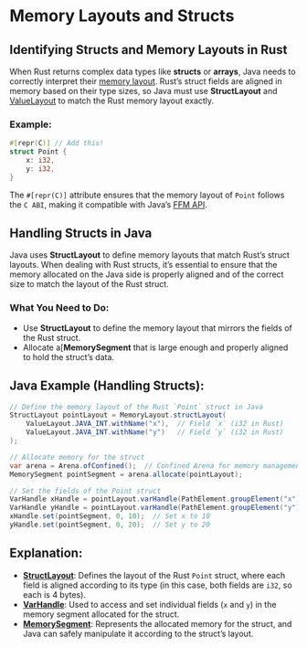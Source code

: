 # Memory Layouts and Structs

## Identifying Structs and Memory Layouts in Rust
When Rust returns complex data types like **structs** or **arrays**, Java needs to correctly interpret their [memory layout](memory_layout.md). Rust’s struct fields are aligned in memory based on their type sizes, so Java must use **StructLayout** and [ValueLayout](value_layout.md) to match the Rust memory layout exactly.

### Example:
```rust
#[repr(C)] // Add this!
struct Point {
    x: i32,
    y: i32,
}
```

The `#[repr(C)]` attribute ensures that the memory layout of `Point` follows the `C ABI`, making it compatible with Java’s [FFM API](https://openjdk.org/jeps/454).

## Handling Structs in Java
Java uses **StructLayout** to define memory layouts that match Rust’s struct layouts. When dealing with Rust structs, it’s essential to ensure that the memory allocated on the Java side is properly aligned and of the correct size to match the layout of the Rust struct.

### What You Need to Do:
- Use **StructLayout** to define the memory layout that mirrors the fields of the Rust struct.
- Allocate a[**MemorySegment** that is large enough and properly aligned to hold the struct’s data.

## Java Example (Handling Structs):
```java
// Define the memory layout of the Rust `Point` struct in Java
StructLayout pointLayout = MemoryLayout.structLayout(
    ValueLayout.JAVA_INT.withName("x"),  // Field `x` (i32 in Rust)
    ValueLayout.JAVA_INT.withName("y")   // Field `y` (i32 in Rust)
);

// Allocate memory for the struct
var arena = Arena.ofConfined();  // Confined Arena for memory management
MemorySegment pointSegment = arena.allocate(pointLayout);

// Set the fields of the Point struct
VarHandle xHandle = pointLayout.varHandle(PathElement.groupElement("x"));
VarHandle yHandle = pointLayout.varHandle(PathElement.groupElement("y"));
xHandle.set(pointSegment, 0, 10);  // Set x to 10
yHandle.set(pointSegment, 0, 20);  // Set y to 20
```

## Explanation:
- [**StructLayout**](struct_layout.md): Defines the layout of the Rust `Point` struct, where each field is aligned according to its type (in this case, both fields are `i32`, so each is 4 bytes).
- [**VarHandle**](variable_handle.md): Used to access and set individual fields (`x` and `y`) in the memory segment allocated for the struct.
- [**MemorySegment**](memory_segment.md): Represents the allocated memory for the struct, and Java can safely manipulate it according to the struct’s layout.
